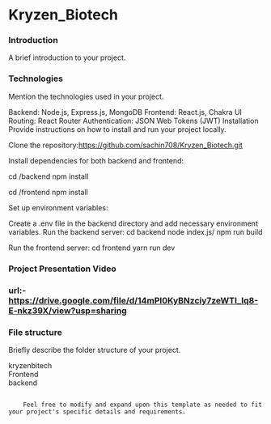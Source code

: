 # Kryzen_Biotech

### Introduction
A brief introduction to your project.

### Technologies
Mention the technologies used in your project.

Backend: Node.js, Express.js, MongoDB
Frontend: React.js, Chakra UI
Routing: React Router
Authentication: JSON Web Tokens (JWT)
Installation
Provide instructions on how to install and run your project locally.

Clone the repository:https://github.com/sachin708/Kryzen_Biotech.git

Install dependencies for both backend and frontend:

cd /backend
npm install

cd /frontend
npm install

Set up environment variables:

Create a .env file in the backend directory and add necessary environment variables.
Run the backend server:
cd backend
node index.js/ npm run build

Run the frontend server:
cd frontend
yarn run dev

### Project Presentation Video
### url:- https://drive.google.com/file/d/14mPl0KyBNzciy7zeWTI_Iq8-E-nkz39X/view?usp=sharing


### File structure
Briefly describe the folder structure of your project.

kryzenbitech
</br>
Frontend
</br>
backend
```

    Feel free to modify and expand upon this template as needed to fit your project's specific details and requirements.
